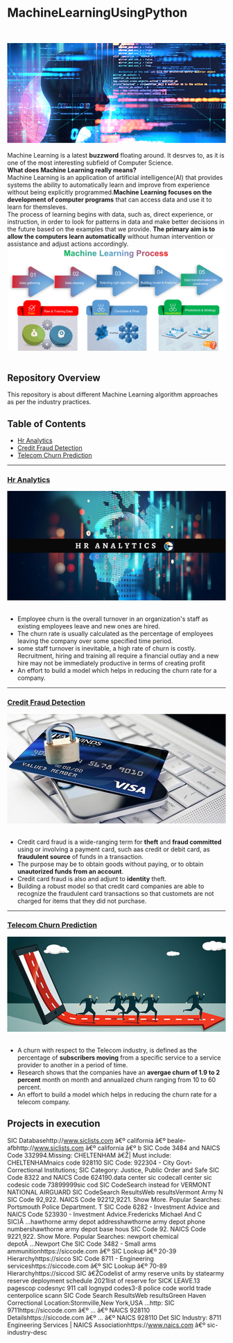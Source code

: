 # MachineLearningUsingPython<br><br>
![image.jpg](images/ml.jpg)<br><br>
Machine Learning is a latest __buzzword__ floating around. It desrves to, as it is one of the most interesting subfield of Computer Science.<br>
__What does Machine Learning really means?__<br>
Machine Learning is an application of artificial intelligence(AI) that provides systems the ability  to automatically learn and improve from experience without being explicitly programmed.__Machine Learning focuses on the development of computer programs__ that can access data and use it to learn for themsleves.<br>
The process of learning begins with data, such as, direct experience, or instruction, in order to look for patterns in data and make better decisions in the future based on the examples that we provide. __The primary aim is to allow the computers learn automatically__ without human intervention or assistance and adjust actions accordingly.<br>
![image.png](images/Machine-Learning-Process.png)<br><br>


## Repository Overview
This repository is about different Machine Learning algorithm approaches as per the industry practices.
## Table of Contents
- [Hr Analytics](#section1)<br>
- [Credit Fraud Detection](#section2)<br>
- [Telecom Churn Prediction](#section3)<br>

___
<a id=section1></a>
### [Hr Analytics](./Employeechurn)
![image.jpg](images/hr_analytics.png)<br><br>
- Employee churn is the overall turnover in an organization's staff as existing employees leave and new ones are hired. 
- The churn rate is usually calculated as the percentage of employees leaving the company over some specified time period.
- some staff turnover is inevitable, a high rate of churn is costly. Recruitment, hiring and training all require a financial outlay and a new hire may not be immediately productive in terms of creating profit
- An effort to build a model which helps in reducing the churn rate for a company.


___
<a id=section2></a>
### [Credit Fraud Detection](./CreditCardFraud)
![image.jpg](images/credit_card.jpg)<br><br>
- Credit card fraud is a wide-ranging term for __theft__ and __fraud committed__ using or involving a payment card, such aas credit or debit card, as  __fraudulent source__ of funds in a transaction. 
- The purpose may be to obtain goods without paying, or to obtain __unautorized funds from an account__.
- Credit card fraud is also and adjunt to __identity__ theft.
- Building a robust model so that credit card companies are able to recognize the fraudulent card transactions so that customets are not charged for items that they did not purchase.


___
<a id=section3></a>
### [Telecom Churn Prediction](./TelecomChurn)
![image.png](images/customer_churn.png)<br><br>
- A churn with respect to the Telecom industry, is defined as the percentage of __subscribers moving__ from a specific service to a service provider to another in a period of time.
- Research shows that the companies have an __avergae churn of 1.9 to 2 percent__ month on month and annualized churn ranging from 10 to 60 percent.
- An effort to build a model which helps in reducing the churn rate for a telecom company.

## Projects in execution


SIC Databasehttp://www.siclists.com â€º california â€º beale-afbhttp://www.siclists.com â€º california â€º b
SIC Code 3484 and NAICS Code 332994.Missing: CHELTENHAM â€Ž| Must include: CHELTENHAMnaics code 928110
SIC Code: 922304 - City Govt-Correctional Institutions; SIC Category: Justice, Public Order and Safe
SIC Code 8322 and NAICS Code 624190.data center sic codecall center sic codesic code 73899999sic cod
SIC CodeSearch instead for VERMONT NATIONAL AIRGUARD SIC CodeSearch ResultsWeb resultsVermont Army N
SIC Code 92,922. NAICS Code 92212,9221. Show More. Popular Searches: Portsmouth Police Department. T
SIC Code 6282 - Investment Advice and NAICS Code 523930 - Investment Advice.Fredericks Michael And C
SIC)Â ...hawthorne army depot addresshawthorne army depot phone numbershawthorne army depot base hous
SIC Code 92. NAICS Code 9221,922. Show More. Popular Searches: newport chemical depotÂ ...Newport Che
SIC Code 3482 - Small arms ammunitionhttps://siccode.com â€º SIC Lookup â€º 20-39 Hierarchyhttps://sicco
SIC Code 8711 - Engineering serviceshttps://siccode.com â€º SIC Lookup â€º 70-89 Hierarchyhttps://siccod
SIC â€ŽCodelist of army reserve units by statearmy reserve deployment schedule 2021list of reserve for
SICK LEAVE.13 pagescop codesnyc 911 call lognypd codes3-8 police code world trade centerpolice scann
SIC Code Search ResultsWeb resultsGreen Haven Correctional Location:Stormville,New York,USA ...http:
SIC 9711https://siccode.com â€º ... â€º NAICS 928110 Detailshttps://siccode.com â€º ... â€º NAICS 928110 Det
SIC Industry: 8711 Engineering Services | NAICS Associationhttps://www.naics.com â€º sic-industry-desc
